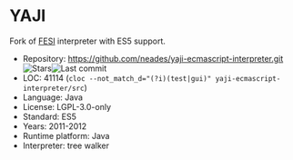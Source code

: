 # YAJI

Fork of [FESI](fesi.md) interpreter with ES5 support.

* Repository:       https://github.com/neades/yaji-ecmascript-interpreter.git <span class="shields"><img src="https://img.shields.io/github/stars/neades/yaji-ecmascript-interpreter?label=&style=flat-square" alt="Stars" title="Stars"><img src="https://img.shields.io/github/last-commit/neades/yaji-ecmascript-interpreter?label=&style=flat-square" alt="Last commit" title="Last commit"></span>
* LOC:              41114 (`cloc --not_match_d="(?i)(test|gui)" yaji-ecmascript-interpreter/src`)
* Language:         Java
* License:          LGPL-3.0-only
* Standard:         ES5
* Years:            2011-2012
* Runtime platform: Java
* Interpreter:      tree walker
